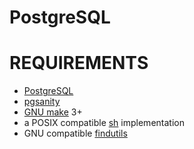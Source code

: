 # PostgreSQL

# REQUIREMENTS

* [PostgreSQL](https://www.postgresql.org)
* [pgsanity](https://pypi.python.org/pypi/pgsanity)
* [GNU make](https://www.gnu.org/software/make/) 3+
* a POSIX compatible [sh](https://pubs.opengroup.org/onlinepubs/9699919799/utilities/sh.html) implementation
* GNU compatible [findutils](https://www.gnu.org/software/findutils/)
